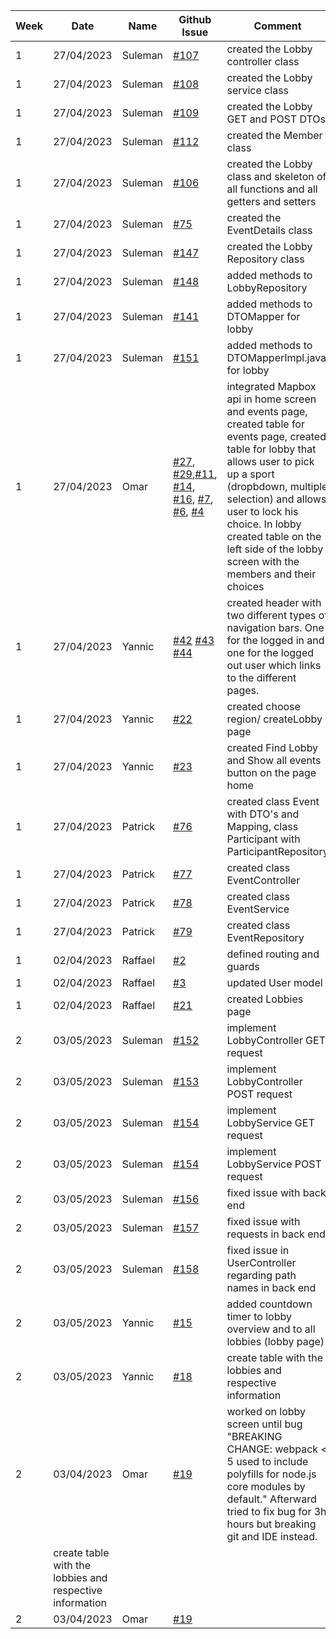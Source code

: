 | **Week** | **Date** | **Name** | **Github Issue**                                                                                                                                                                                                                                                                                                                                                                                                                                                                                                                                                                                                                                                                        | **Comment** |
|----------|----------|----------|-----------------------------------------------------------------------------------------------------------------------------------------------------------------------------------------------------------------------------------------------------------------------------------------------------------------------------------------------------------------------------------------------------------------------------------------------------------------------------------------------------------------------------------------------------------------------------------------------------------------------------------------------------------------------------------------|-------------|
|      1   |27/04/2023|Suleman   | [#107 ](https://github.com/sopra-fs23-group-07/sopra-fs23-group-07-server/issues/107)                                                                                                                                                                                                                                                                                                                                                                                                                                                                                                                                                                                                   |created the Lobby controller class| 
|      1   |27/04/2023|Suleman   | [#108](https://github.com/sopra-fs23-group-07/sopra-fs23-group-07-server/issues/108)                                                                                                                                                                                                                                                                                                                                                                                                                                                                                                                                                                                                    |created the Lobby service class|
|      1   |27/04/2023|Suleman   | [#109](https://github.com/sopra-fs23-group-07/sopra-fs23-group-07-server/issues/109)                                                                                                                                                                                                                                                                                                                                                                                                                                                                                                                                                                                                    |created the Lobby GET and POST DTOs|
|      1   |27/04/2023|Suleman   | [#112](https://github.com/sopra-fs23-group-07/sopra-fs23-group-07-server/issues/112)                                                                                                                                                                                                                                                                                                                                                                                                                                                                                                                                                                                                    |created the Member class|
|      1   |27/04/2023|Suleman   | [#106](https://github.com/sopra-fs23-group-07/sopra-fs23-group-07-server/issues/106)                                                                                                                                                                                                                                                                                                                                                                                                                                                                                                                                                                                                    |created the Lobby class and skeleton of all functions and all getters and setters|
|      1   |27/04/2023|Suleman   | [#75](https://github.com/sopra-fs23-group-07/sopra-fs23-group-07-server/issues/75)                                                                                                                                                                                                                                                                                                                                                                                                                                                                                                                                                                                                      |created the EventDetails class|
|      1   |27/04/2023|Suleman   | [#147](https://github.com/sopra-fs23-group-07/sopra-fs23-group-07-server/issues/147)                                                                                                                                                                                                                                                                                                                                                                                                                                                                                                                                                                                                    |created the Lobby Repository class|
|      1   |27/04/2023|Suleman   | [#148](https://github.com/sopra-fs23-group-07/sopra-fs23-group-07-server/issues/148)                                                                                                                                                                                                                                                                                                                                                                                                                                                                                                                                                                                                    |added methods to LobbyRepository|
|      1   |27/04/2023|Suleman   | [#141](https://github.com/sopra-fs23-group-07/sopra-fs23-group-07-server/issues/141)                                                                                                                                                                                                                                                                                                                                                                                                                                                                                                                                                                                                    |added methods to DTOMapper for lobby|
|      1   |27/04/2023|Suleman   | [#151](https://github.com/sopra-fs23-group-07/sopra-fs23-group-07-server/issues/151)                                                                                                                                                                                                                                                                                                                                                                                                                                                                                                                                                                                                    |added methods to DTOMapperImpl.java for lobby|
|      1   |27/04/2023|Omar      | [#27](https://github.com/sopra-fs23-group-07/sopra-fs23-group-07-client/issues/27), [#29](https://github.com/sopra-fs23-group-07/sopra-fs23-group-07-client/issues/29),[#11](https://github.com/sopra-fs23-group-07/sopra-fs23-group-07-client/issues/11), [#14](https://github.com/sopra-fs23-group-07/sopra-fs23-group-07-client/issues/14), [#16](https://github.com/sopra-fs23-group-07/sopra-fs23-group-07-client/issues/16), [#7](https://github.com/sopra-fs23-group-07/sopra-fs23-group-07-client/issues/7), [#6](https://github.com/sopra-fs23-group-07/sopra-fs23-group-07-client/issues/6), [#4](https://github.com/sopra-fs23-group-07/sopra-fs23-group-07-client/issues/4) |integrated Mapbox api in home screen and events page, created table for events page, created table for lobby that allows user to pick up a sport (dropbdown, multiple selection) and allows user to lock his choice. In lobby created table on the left side of the lobby screen with the members and their choices |
|      1   |27/04/2023|Yannic    | [#42](https://github.com/sopra-fs23-group-07/sopra-fs23-group-07-client/issues/42) [#43](https://github.com/sopra-fs23-group-07/sopra-fs23-group-07-client/issues/43) [#44](https://github.com/sopra-fs23-group-07/sopra-fs23-group-07-client/issues/44)                                                                                                                                                                                                                                                                                                                                                                                                                                |created header with two different types of navigation bars. One for the logged in and one for the logged out user which links to the different pages.|
|      1   |27/04/2023|Yannic    | [#22](https://github.com/sopra-fs23-group-07/sopra-fs23-group-07-client/issues/22)                                                                                                                                                                                                                                                                                                                                                                                                                                                                                                                                                                                                      |created choose region/ createLobby page|
|      1   |27/04/2023|Yannic    | [#23](https://github.com/sopra-fs23-group-07/sopra-fs23-group-07-client/issues/23)                                                                                                                                                                                                                                                                                                                                                                                                                                                                                                                                                                                                      |created Find Lobby and Show all events button on the page home|
|      1   |27/04/2023|Patrick   | [#76](https://github.com/sopra-fs23-group-07/sopra-fs23-group-07-server/issues/76)                                                                                                                                                                                                                                                                                                                                                                                                                                                                                                                                                                                                      |created class Event with DTO's and Mapping, class Participant with ParticipantRepository|
|      1   |27/04/2023|Patrick   | [#77](https://github.com/sopra-fs23-group-07/sopra-fs23-group-07-server/issues/77)                                                                                                                                                                                                                                                                                                                                                                                                                                                                                                                                                                                                      |created class EventController|
|      1   |27/04/2023|Patrick   | [#78](https://github.com/sopra-fs23-group-07/sopra-fs23-group-07-server/issues/78)                                                                                                                                                                                                                                                                                                                                                                                                                                                                                                                                                                                                      |created class EventService|
|      1   |27/04/2023|Patrick   | [#79](https://github.com/sopra-fs23-group-07/sopra-fs23-group-07-server/issues/79)                                                                                                                                                                                                                                                                                                                                                                                                                                                                                                                                                                                                      |created class EventRepository|
|      1   |02/04/2023|Raffael   | [#2](https://github.com/sopra-fs23-group-07/sopra-fs23-group-07-client/issues/2)                                                                                                                                                                                                                                                                                                                                                                                                                                                                                                                                                                                                        |defined routing and guards|
|      1   |02/04/2023|Raffael   | [#3](https://github.com/sopra-fs23-group-07/sopra-fs23-group-07-client/issues/3)                                                                                                                                                                                                                                                                                                                                                                                                                                                                                                                                                                                                        |updated User model|
|      1   |02/04/2023|Raffael   | [#21](https://github.com/sopra-fs23-group-07/sopra-fs23-group-07-client/issues/21)                                                                                                                                                                                                                                                                                                                                                                                                                                                                                                                                                                                                      | created Lobbies page|
|      2   |03/05/2023|Suleman   | [#152](https://github.com/sopra-fs23-group-07/sopra-fs23-group-07-server/issues/152)                                                                                                                                                                                                                                                                                                                                                                                                                                                                                                                                                                                                    |implement LobbyController GET request|
|      2   |03/05/2023|Suleman   | [#153](https://github.com/sopra-fs23-group-07/sopra-fs23-group-07-server/issues/153)                                                                                                                                                                                                                                                                                                                                                                                                                                                                                                                                                                                                    |implement LobbyController POST request|
|      2   |03/05/2023|Suleman   | [#154](https://github.com/sopra-fs23-group-07/sopra-fs23-group-07-server/issues/154)                                                                                                                                                                                                                                                                                                                                                                                                                                                                                                                                                                                                    |implement LobbyService GET request|
|      2   |03/05/2023|Suleman   | [#154](https://github.com/sopra-fs23-group-07/sopra-fs23-group-07-server/issues/154)                                                                                                                                                                                                                                                                                                                                                                                                                                                                                                                                                                                                    |implement LobbyService POST request|
|      2   |03/05/2023|Suleman   | [#156](https://github.com/sopra-fs23-group-07/sopra-fs23-group-07-server/issues/156)                                                                                                                                                                                                                                                                                                                                                                                                                                                                                                                                                                                                    |fixed issue with back end|
|      2   |03/05/2023|Suleman   | [#157](https://github.com/sopra-fs23-group-07/sopra-fs23-group-07-server/issues/157)                                                                                                                                                                                                                                                                                                                                                                                                                                                                                                                                                                                                    |fixed issue with requests in back end|
|      2   |03/05/2023|Suleman   | [#158](https://github.com/sopra-fs23-group-07/sopra-fs23-group-07-server/issues/158)                                                                                                                                                                                                                                                                                                                                                                                                                                                                                                                                                                                                    |fixed issue in UserController regarding path names in back end|
|      2   |03/05/2023|Yannic    | [#15](https://github.com/sopra-fs23-group-07/sopra-fs23-group-07-client/issues/15)                                                                                                                                                                                                                                                                                                                                                                                                                                                                                                                                                                                                      |added countdown timer to lobby overview and to all lobbies (lobby page)|
|      2   |03/05/2023|Yannic    | [#18](https://github.com/sopra-fs23-group-07/sopra-fs23-group-07-client/issues/18)                                                                                                                                                                                                                                                      |create table with the lobbies and respective information|
|      2   |03/04/2023|Omar    | [#19](https://github.com/sopra-fs23-group-07/sopra-fs23-group-07-client/issues/19)                                                                                                                                                                                                                                                                                                                                                                                      |worked on lobby screen until bug "BREAKING CHANGE: webpack < 5 used to include polyfills for node.js core modules by default." Afterward tried to fix bug for 3h hours but breaking git and IDE instead.|
                           |create table with the lobbies and respective information|
|      2   |03/04/2023|Omar    | [#19](https://github.com/sopra-fs23-group-07/sopra-fs23-group-07-client/issues/19)      
